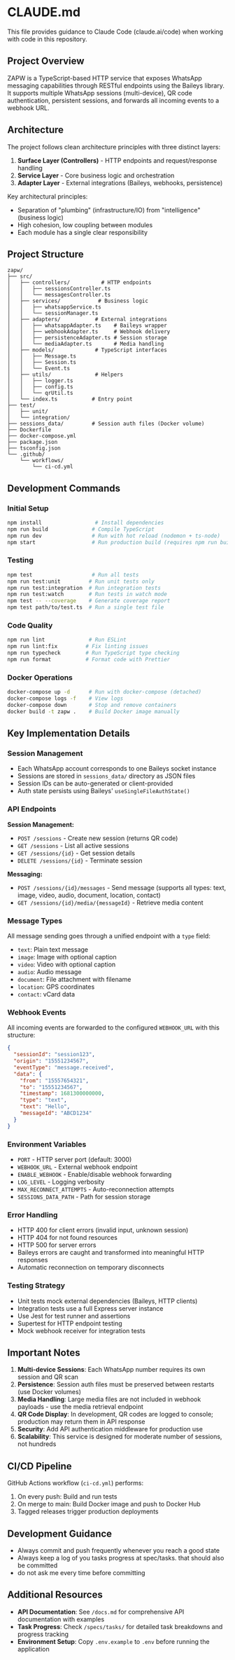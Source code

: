 # CLAUDE.md

This file provides guidance to Claude Code (claude.ai/code) when working with code in this repository.

## Project Overview

ZAPW is a TypeScript-based HTTP service that exposes WhatsApp messaging capabilities through RESTful endpoints using the Baileys library. It supports multiple WhatsApp sessions (multi-device), QR code authentication, persistent sessions, and forwards all incoming events to a webhook URL.

## Architecture

The project follows clean architecture principles with three distinct layers:

1. **Surface Layer (Controllers)** - HTTP endpoints and request/response handling
2. **Service Layer** - Core business logic and orchestration
3. **Adapter Layer** - External integrations (Baileys, webhooks, persistence)

Key architectural principles:
- Separation of "plumbing" (infrastructure/IO) from "intelligence" (business logic)
- High cohesion, low coupling between modules
- Each module has a single clear responsibility

## Project Structure

```
zapw/
├── src/
│   ├── controllers/          # HTTP endpoints
│   │   ├── sessionsController.ts
│   │   └── messagesController.ts
│   ├── services/            # Business logic
│   │   ├── whatsappService.ts
│   │   └── sessionManager.ts
│   ├── adapters/           # External integrations
│   │   ├── whatsappAdapter.ts    # Baileys wrapper
│   │   ├── webhookAdapter.ts     # Webhook delivery
│   │   ├── persistenceAdapter.ts # Session storage
│   │   └── mediaAdapter.ts       # Media handling
│   ├── models/             # TypeScript interfaces
│   │   ├── Message.ts
│   │   ├── Session.ts
│   │   └── Event.ts
│   ├── utils/              # Helpers
│   │   ├── logger.ts
│   │   ├── config.ts
│   │   └── qrUtil.ts
│   └── index.ts           # Entry point
├── test/
│   ├── unit/
│   └── integration/
├── sessions_data/         # Session auth files (Docker volume)
├── Dockerfile
├── docker-compose.yml
├── package.json
├── tsconfig.json
└── .github/
    └── workflows/
        └── ci-cd.yml
```

## Development Commands

### Initial Setup
```bash
npm install                 # Install dependencies
npm run build              # Compile TypeScript
npm run dev                # Run with hot reload (nodemon + ts-node)
npm start                  # Run production build (requires npm run build first)
```

### Testing
```bash
npm test                   # Run all tests
npm run test:unit         # Run unit tests only
npm run test:integration  # Run integration tests
npm run test:watch        # Run tests in watch mode
npm test -- --coverage    # Generate coverage report
npm test path/to/test.ts  # Run a single test file
```

### Code Quality
```bash
npm run lint              # Run ESLint
npm run lint:fix         # Fix linting issues
npm run typecheck        # Run TypeScript type checking
npm run format           # Format code with Prettier
```

### Docker Operations
```bash
docker-compose up -d      # Run with docker-compose (detached)
docker-compose logs -f    # View logs
docker-compose down       # Stop and remove containers
docker build -t zapw .    # Build Docker image manually
```

## Key Implementation Details

### Session Management
- Each WhatsApp account corresponds to one Baileys socket instance
- Sessions are stored in `sessions_data/` directory as JSON files
- Session IDs can be auto-generated or client-provided
- Auth state persists using Baileys' `useSingleFileAuthState()`

### API Endpoints

**Session Management:**
- `POST /sessions` - Create new session (returns QR code)
- `GET /sessions` - List all active sessions
- `GET /sessions/{id}` - Get session details
- `DELETE /sessions/{id}` - Terminate session

**Messaging:**
- `POST /sessions/{id}/messages` - Send message (supports all types: text, image, video, audio, document, location, contact)
- `GET /sessions/{id}/media/{messageId}` - Retrieve media content

### Message Types
All message sending goes through a unified endpoint with a `type` field:
- `text`: Plain text message
- `image`: Image with optional caption
- `video`: Video with optional caption
- `audio`: Audio message
- `document`: File attachment with filename
- `location`: GPS coordinates
- `contact`: vCard data

### Webhook Events
All incoming events are forwarded to the configured `WEBHOOK_URL` with this structure:
```json
{
  "sessionId": "session123",
  "origin": "15551234567",
  "eventType": "message.received",
  "data": {
    "from": "15557654321",
    "to": "15551234567",
    "timestamp": 1681300000000,
    "type": "text",
    "text": "Hello",
    "messageId": "ABCD1234"
  }
}
```

### Environment Variables
- `PORT` - HTTP server port (default: 3000)
- `WEBHOOK_URL` - External webhook endpoint
- `ENABLE_WEBHOOK` - Enable/disable webhook forwarding
- `LOG_LEVEL` - Logging verbosity
- `MAX_RECONNECT_ATTEMPTS` - Auto-reconnection attempts
- `SESSIONS_DATA_PATH` - Path for session storage

### Error Handling
- HTTP 400 for client errors (invalid input, unknown session)
- HTTP 404 for not found resources
- HTTP 500 for server errors
- Baileys errors are caught and transformed into meaningful HTTP responses
- Automatic reconnection on temporary disconnects

### Testing Strategy
- Unit tests mock external dependencies (Baileys, HTTP clients)
- Integration tests use a full Express server instance
- Use Jest for test runner and assertions
- Supertest for HTTP endpoint testing
- Mock webhook receiver for integration tests

## Important Notes

1. **Multi-device Sessions**: Each WhatsApp number requires its own session and QR scan
2. **Persistence**: Session auth files must be preserved between restarts (use Docker volumes)
3. **Media Handling**: Large media files are not included in webhook payloads - use the media retrieval endpoint
4. **QR Code Display**: In development, QR codes are logged to console; production may return them in API response
5. **Security**: Add API authentication middleware for production use
6. **Scalability**: This service is designed for moderate number of sessions, not hundreds

## CI/CD Pipeline

GitHub Actions workflow (`ci-cd.yml`) performs:
1. On every push: Build and run tests
2. On merge to main: Build Docker image and push to Docker Hub
3. Tagged releases trigger production deployments

## Development Guidance

- Always commit and push frequently whenever you reach a good state
- Always keep a log of you tasks progress at spec/tasks. that should also be committed
- do not ask me every time before committing

## Additional Resources

- **API Documentation**: See `/docs.md` for comprehensive API documentation with examples
- **Task Progress**: Check `/specs/tasks/` for detailed task breakdowns and progress tracking
- **Environment Setup**: Copy `.env.example` to `.env` before running the application